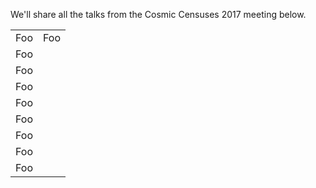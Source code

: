 We'll share all the talks from the Cosmic Censuses 2017 meeting below.

<table>
 <tr>
 <td>Foo</td>
 <td>Foo</td>
 </tr>
  <tr>
 <td>Foo</td>
 </tr>
  <tr>
 <td>Foo</td>
 </tr>
  <tr>
 <td>Foo</td>
 </tr>
  <tr>
 <td>Foo</td>
 </tr>
  <tr>
 <td>Foo</td>
 </tr>
  <tr>
 <td>Foo</td>
 </tr>
  <tr>
 <td>Foo</td>
 </tr>
  <tr>
 <td>Foo</td>
 </tr>
</table> 
